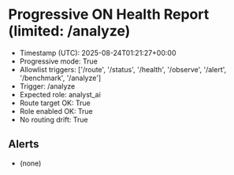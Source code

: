 # Progressive ON Health Report (limited: /analyze)

- Timestamp (UTC): 2025-08-24T01:21:27+00:00
- Progressive mode: True
- Allowlist triggers: ['/route', '/status', '/health', '/observe', '/alert', '/benchmark', '/analyze']
- Trigger: /analyze
- Expected role: analyst_ai
- Route target OK: True
- Role enabled OK: True
- No routing drift: True

## Alerts
- (none)
